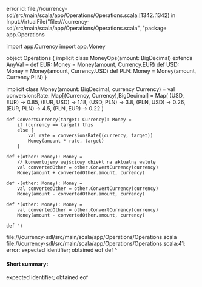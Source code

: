 error id: file://<WORKSPACE>/currency-sdl/src/main/scala/app/Operations/Operations.scala:[1342..1342) in Input.VirtualFile("file://<WORKSPACE>/currency-sdl/src/main/scala/app/Operations/Operations.scala", "package app.Operations


import app.Currency
import app.Money

object Operations {
    implicit class MoneyOps(amount: BigDecimal) extends AnyVal =
        def EUR: Money = Money(amount, Currency.EUR)
        def USD: Money = Money(amount, Currency.USD)
        def PLN: Money = Money(amount, Currency.PLN)
}

implicit class Money(amount: BigDecimal, currency Currency) =
    val conversionsRate: Map[(Currency, Currency),BigDecimal] = Map(
        (USD, EUR) -> 0.85, (EUR, USD) -> 1.18,
        (USD, PLN) -> 3.8,  (PLN, USD) -> 0.26,
        (EUR, PLN) -> 4.5,  (PLN, EUR) -> 0.22
    )

    def ConvertCurrency(target: Currency): Money =
        if (currency == target) this
        else {
            val rate = conversionsRate((currency, target))
            Money(amount * rate, target)
        }
    
    def +(other: Money): Money =
        // konwertujemy wejściowy obiekt na aktualną walutę
        val convertedOther = other.ConvertCurrency(currency)
        Money(amount + convertedOther.amount, currency)
    
    def -(other: Money): Money =
        val convertedOther = other.ConvertCurrency(currency)
        Money(amount - convertedOther.amount, currency)
    
    def *(other: Money): Money =
        val convertedOther = other.ConvertCurrency(currency)
        Money(amount - convertedOther.amount, currency)
    
    def ")
file://<WORKSPACE>/currency-sdl/src/main/scala/app/Operations/Operations.scala
file://<WORKSPACE>/currency-sdl/src/main/scala/app/Operations/Operations.scala:41: error: expected identifier; obtained eof
    def 
        ^
#### Short summary: 

expected identifier; obtained eof